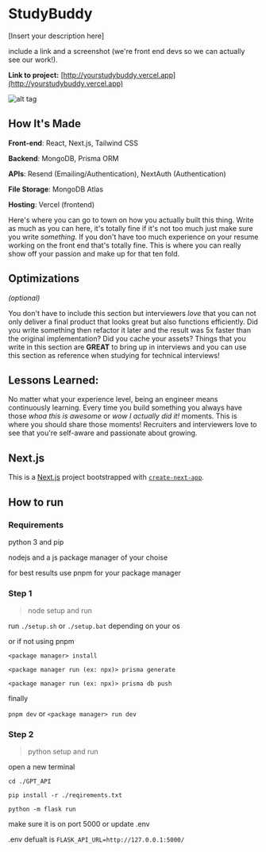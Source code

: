 # StudyBuddy

[Insert your description here]

include a link and a screenshot (we're front end devs so we can actually see our work!).

**Link to project:** [http://yourstudybuddy.vercel.app](http://yourstudybuddy.vercel.app)

![alt tag](http://placecorgi.com/1200/650)

## How It's Made

**Front-end**: React, Next.js, Tailwind CSS

**Backend**: MongoDB, Prisma ORM

**APIs**: Resend (Emailing/Authentication), NextAuth (Authentication)

**File Storage**: MongoDB Atlas

**Hosting**: Vercel (frontend)

Here's where you can go to town on how you actually built this thing. Write as much as you can here, it's totally fine if it's not too much just make sure you write _something_. If you don't have too much experience on your resume working on the front end that's totally fine. This is where you can really show off your passion and make up for that ten fold.

## Optimizations

_(optional)_

You don't have to include this section but interviewers _love_ that you can not only deliver a final product that looks great but also functions efficiently. Did you write something then refactor it later and the result was 5x faster than the original implementation? Did you cache your assets? Things that you write in this section are **GREAT** to bring up in interviews and you can use this section as reference when studying for technical interviews!

## Lessons Learned:

No matter what your experience level, being an engineer means continuously learning. Every time you build something you always have those _whoa this is awesome_ or _wow I actually did it!_ moments. This is where you should share those moments! Recruiters and interviewers love to see that you're self-aware and passionate about growing.

## Next.js

This is a [Next.js](https://nextjs.org/) project bootstrapped with [`create-next-app`](https://github.com/vercel/next.js/tree/canary/packages/create-next-app).


## How to run

### Requirements

python 3 and pip

nodejs and a js package manager of your choise

for best results use pnpm for your package manager

### Step 1

> node setup and run

run ` ./setup.sh ` or ` ./setup.bat ` depending on your os

or if not using pnpm

`<package manager> install`

`<package manager run (ex: npx)> prisma generate`

`<package manager run (ex: npx)> prisma db push`

finally

`pnpm dev` or `<package manager> run dev`

### Step 2

> python setup and run

open a new terminal

`cd ./GPT_API`

`pip install -r ./reqirements.txt`

`python -m flask run`

make sure it is on port 5000 or update .env

.env defualt is `FLASK_API_URL=http://127.0.0.1:5000/`
